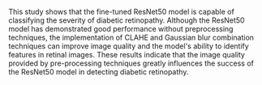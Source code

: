 This study shows that the fine-tuned ResNet50 model is capable of
classifying the severity of diabetic retinopathy. Although the ResNet50 model has demonstrated good performance without preprocessing techniques, the implementation of CLAHE and Gaussian blur combination techniques can improve image quality and the model's ability to identify features in retinal images. These results indicate that the image quality provided by 
pre-processing techniques greatly influences the success of the ResNet50 model 
in detecting diabetic retinopathy.   

